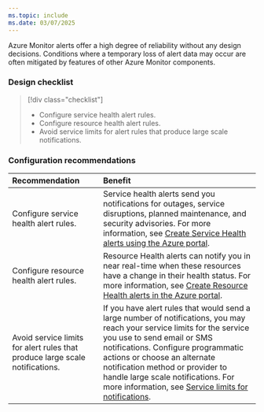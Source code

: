 ```yaml
---
ms.topic: include
ms.date: 03/07/2025
---
```


Azure Monitor alerts offer a high degree of reliability without any design decisions. Conditions where a temporary loss of alert data may occur are often mitigated by features of other Azure Monitor components.

### Design checklist

> [!div class="checklist"]
> * Configure service health alert rules.
> * Configure resource health alert rules.
> * Avoid service limits for alert rules that produce large scale notifications.
 
### Configuration recommendations

| Recommendation | Benefit |
|:---------------|:--------|
| Configure service health alert rules. | Service health alerts send you notifications for outages, service disruptions, planned maintenance, and security advisories. For more information, see [Create Service Health alerts using the Azure portal](/azure/service-health/alerts-activity-log-service-notifications-portal). |
| Configure resource health alert rules. | Resource Health alerts can notify you in near real-time when these resources have a change in their health status. For more information, see [Create Resource Health alerts in the Azure portal](/azure/service-health/resource-health-alert-monitor-guide). |
| Avoid service limits for alert rules that produce large scale notifications. | If you have alert rules that would send a large number of notifications, you may reach your service limits for the service you use to send email or SMS notifications. Configure programmatic actions or choose an alternate notification method or provider to handle large scale notifications. For more information, see [Service limits for notifications](../action-groups.md#service-limits-for-notifications). |
